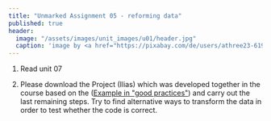 ```yaml
---
title: "Unmarked Assignment 05 - reforming data"
published: true
header:
  image: "/assets/images/unit_images/u01/header.jpg"
  caption: 'image by <a href="https://pixabay.com/de/users/athree23-6195572/?utm_source=link-attribution&utm_medium=referral&utm_campaign=image&utm_content=4855963">Adrian</a> on <a href="https://pixabay.com/de//?utm_source=link-attribution&utm_medium=referral&utm_campaign=image&utm_content=4855963">Pixabay</a>'
---
```


1. Read unit 07 

2. Please download the Project (Ilias) which was developed together in the course based on the ([Example in "good practices"](/moer-bsc-base-r/unit12/unit12-good_practices_0engl.html)) and carry out the last remaining steps. Try to find alternative ways to transform the data in order to test whether the code is correct.

